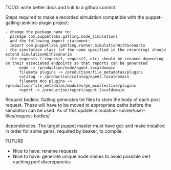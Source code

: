 TODO: write better docs and link to a github commit

Steps required to make a recorded simulation compatible with the puppet-gatling-jenkins-plugin project:

    - change the package name to: 
      package com.puppetlabs.gatling.node_simulations
    - add the following import statement:
      import com.puppetlabs.gatling.runner.SimulationWithScenario
    - the simulation class (of the name specified in the recording) should extend SimulationWithScenario
    - the requests ('request1, request2, etc) should be renamed depending on their associated endpoints so that reports can be generated
          node -> /production/node/agent.localdomain
          filemeta plugins -> /production/file_metadatas/plugins
          catalog -> /production/catalog/agent.localdomain
          filemeta mco plugins -> /production/file_metadatas/modules/pe_mcollective/plugins
          report -> /production/report/agent.localdomain

Request bodies: 
    Gatling generates txt files to store the body of each post request.  These will have to be moved to appropriate paths before the simulation can be used. As of this update: 
    simulation-runner/user-files/request-bodies/

dependencies: 
    The target puppet master must have gcc and make installed in order for some gems, required by beaker, to compile.   
        


FUTURE

* Nice to have: rename requests
* Nice to have: generate unique node names to avoid possible cert caching perf discrepancies
